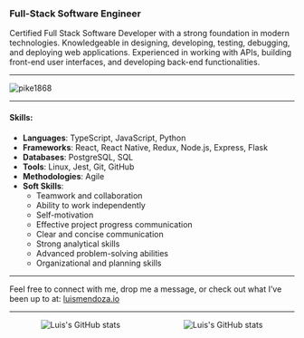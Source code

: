 ### Full-Stack Software Engineer
Certified Full Stack Software Developer with a strong foundation in modern technologies. Knowledgeable in designing, developing, testing, debugging, and deploying web applications. Experienced in working with APIs, building front-end user interfaces, and developing back-end functionalities. 

---
<p align="left"> <img src="https://komarev.com/ghpvc/?username=Pike1868&label=Profile%20views&color=0e75b6&style=flat" alt="pike1868" /> </p>

---
#### Skills:
- **Languages**: TypeScript, JavaScript, Python
- **Frameworks**: React, React Native, Redux, Node.js, Express, Flask
- **Databases**: PostgreSQL, SQL
- **Tools**: Linux, Jest, Git, GitHub
- **Methodologies**: Agile
- **Soft Skills**:
  - Teamwork and collaboration
  - Ability to work independently
  - Self-motivation
  - Effective project progress communication
  - Clear and concise communication
  - Strong analytical skills
  - Advanced problem-solving abilities
  - Organizational and planning skills

---

Feel free to connect with me, drop me a message, or check out what I’ve been up to at: [luismendoza.io](http://luismendoza.io)

---

<div style="display: flex; justify-content: space-around; align-items: center;">
  <img src="https://github-readme-stats.vercel.app/api/top-langs/?username=Pike1868&layout=pie&langs_count=8&theme=tokyonight" alt="Luis's GitHub stats" />
  <img src="https://github-readme-stats.vercel.app/api?username=Pike1868&show_icons=true&theme=radical" alt="Luis's GitHub stats" />
</div>

